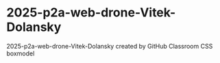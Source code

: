 # 2025-p2a-web-drone-Vitek-Dolansky
2025-p2a-web-drone-Vitek-Dolansky created by GitHub Classroom
CSS boxmodel
